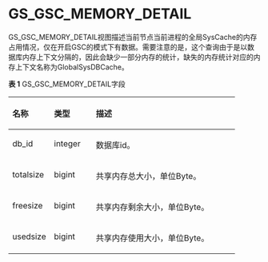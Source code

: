 # GS\_GSC\_MEMORY\_DETAIL<a name="ZH-CN_TOPIC_0000001197659934"></a>

GS\_GSC\_MEMORY\_DETAIL视图描述当前节点当前进程的全局SysCache的内存占用情况，仅在开启GSC的模式下有数据。需要注意的是，这个查询由于是以数据库内存上下文分隔的，因此会缺少一部分内存的统计，缺失的内存统计对应的内存上下文名称为GlobalSysDBCache。

**表 1**  GS\_GSC\_MEMORY\_DETAIL字段

<a name="table56251922205811"></a>
<table><thead align="left"><tr id="row10625222135815"><th class="cellrowborder" valign="top" width="18.391839183918393%" id="mcps1.2.4.1.1"><p id="p176251922175820"><a name="p176251922175820"></a><a name="p176251922175820"></a>名称</p>
</th>
<th class="cellrowborder" valign="top" width="18.51185118511851%" id="mcps1.2.4.1.2"><p id="p1862562265817"><a name="p1862562265817"></a><a name="p1862562265817"></a>类型</p>
</th>
<th class="cellrowborder" valign="top" width="63.0963096309631%" id="mcps1.2.4.1.3"><p id="p14625122165810"><a name="p14625122165810"></a><a name="p14625122165810"></a>描述</p>
</th>
</tr>
</thead>
<tbody><tr id="row262502265816"><td class="cellrowborder" valign="top" width="18.391839183918393%" headers="mcps1.2.4.1.1 "><p id="p0759113412373"><a name="p0759113412373"></a><a name="p0759113412373"></a>db_id</p>
</td>
<td class="cellrowborder" valign="top" width="18.51185118511851%" headers="mcps1.2.4.1.2 "><p id="p128241153218"><a name="p128241153218"></a><a name="p128241153218"></a>integer</p>
</td>
<td class="cellrowborder" valign="top" width="63.0963096309631%" headers="mcps1.2.4.1.3 "><p id="p1695713812327"><a name="p1695713812327"></a><a name="p1695713812327"></a>数据库id。</p>
</td>
</tr>
<tr id="row2625102216588"><td class="cellrowborder" valign="top" width="18.391839183918393%" headers="mcps1.2.4.1.1 "><p id="zh-cn_topic_0059777851_a9b61d90a41c54a2e8aa2be698246feb0"><a name="zh-cn_topic_0059777851_a9b61d90a41c54a2e8aa2be698246feb0"></a><a name="zh-cn_topic_0059777851_a9b61d90a41c54a2e8aa2be698246feb0"></a>totalsize</p>
</td>
<td class="cellrowborder" valign="top" width="18.51185118511851%" headers="mcps1.2.4.1.2 "><p id="zh-cn_topic_0059777851_a4f15af5a0e0745288a9158a051e834df"><a name="zh-cn_topic_0059777851_a4f15af5a0e0745288a9158a051e834df"></a><a name="zh-cn_topic_0059777851_a4f15af5a0e0745288a9158a051e834df"></a>bigint</p>
</td>
<td class="cellrowborder" valign="top" width="63.0963096309631%" headers="mcps1.2.4.1.3 "><p id="zh-cn_topic_0059777851_ab3317dfdd1e54970ae58dd5389144049"><a name="zh-cn_topic_0059777851_ab3317dfdd1e54970ae58dd5389144049"></a><a name="zh-cn_topic_0059777851_ab3317dfdd1e54970ae58dd5389144049"></a>共享内存总大小，单位Byte。</p>
</td>
</tr>
<tr id="row962682235810"><td class="cellrowborder" valign="top" width="18.391839183918393%" headers="mcps1.2.4.1.1 "><p id="zh-cn_topic_0059777851_a9a5cc38332734faa86e255917b1cb538"><a name="zh-cn_topic_0059777851_a9a5cc38332734faa86e255917b1cb538"></a><a name="zh-cn_topic_0059777851_a9a5cc38332734faa86e255917b1cb538"></a>freesize</p>
</td>
<td class="cellrowborder" valign="top" width="18.51185118511851%" headers="mcps1.2.4.1.2 "><p id="zh-cn_topic_0059777851_aa0b788365d804e289deee46fc1e9bcda"><a name="zh-cn_topic_0059777851_aa0b788365d804e289deee46fc1e9bcda"></a><a name="zh-cn_topic_0059777851_aa0b788365d804e289deee46fc1e9bcda"></a>bigint</p>
</td>
<td class="cellrowborder" valign="top" width="63.0963096309631%" headers="mcps1.2.4.1.3 "><p id="zh-cn_topic_0059777851_ade6f46dd31774b4ea69e20c3b8807418"><a name="zh-cn_topic_0059777851_ade6f46dd31774b4ea69e20c3b8807418"></a><a name="zh-cn_topic_0059777851_ade6f46dd31774b4ea69e20c3b8807418"></a>共享内存剩余大小，单位Byte。</p>
</td>
</tr>
<tr id="row26262225581"><td class="cellrowborder" valign="top" width="18.391839183918393%" headers="mcps1.2.4.1.1 "><p id="zh-cn_topic_0059777851_a54f1eeafa99248fa9e0c5ac51563feb5"><a name="zh-cn_topic_0059777851_a54f1eeafa99248fa9e0c5ac51563feb5"></a><a name="zh-cn_topic_0059777851_a54f1eeafa99248fa9e0c5ac51563feb5"></a>usedsize</p>
</td>
<td class="cellrowborder" valign="top" width="18.51185118511851%" headers="mcps1.2.4.1.2 "><p id="zh-cn_topic_0059777851_a76b7a6f459bc4721808feaa4a74449eb"><a name="zh-cn_topic_0059777851_a76b7a6f459bc4721808feaa4a74449eb"></a><a name="zh-cn_topic_0059777851_a76b7a6f459bc4721808feaa4a74449eb"></a>bigint</p>
</td>
<td class="cellrowborder" valign="top" width="63.0963096309631%" headers="mcps1.2.4.1.3 "><p id="zh-cn_topic_0059777851_zh-cn_topic_0058966268_p737814091532"><a name="zh-cn_topic_0059777851_zh-cn_topic_0058966268_p737814091532"></a><a name="zh-cn_topic_0059777851_zh-cn_topic_0058966268_p737814091532"></a>共享内存使用大小，单位Byte。</p>
</td>
</tr>
</tbody>
</table>
